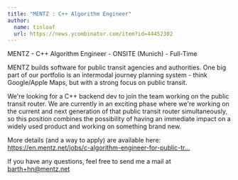 ```yaml
---
title: "MENTZ : C++ Algorithm Engineer"
author:
  name: tinloaf
  url: https://news.ycombinator.com/item?id=44452302
---
```

MENTZ - C++ Algorithm Engineer - ONSITE (Munich) - Full-Time

MENTZ builds software for public transit agencies and authorities. One big part of our portfolio is an intermodal journey planning system - think Google&#x2F;Apple Maps, but with a strong focus on public transit.

We&#x27;re looking for a C++ backend dev to join the team working on the public transit router. We are currently in an exciting phase where we&#x27;re working on the current and next generation of that public transit router simultaneously, so this position combines the possibility of having an immediate impact on a widely used product and working on something brand new.

More details (and a way to apply) are available here: <a href="https:&#x2F;&#x2F;en.mentz.net&#x2F;jobs&#x2F;c-algorithm-engineer-for-public-transitrouting-m-w-d&#x2F;" rel="nofollow">https:&#x2F;&#x2F;en.mentz.net&#x2F;jobs&#x2F;c-algorithm-engineer-for-public-tr...</a>

If you have any questions, feel free to send me a mail at barth+hn@mentz.net
<JobApplication />
